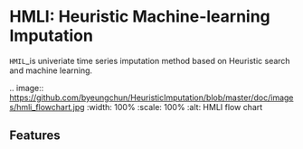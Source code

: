 HMLI: Heuristic Machine-learning Imputation
==============================================

`HMIL`_is univeriate time series imputation method based on Heuristic search and machine learning.

.. image:: https://github.com/byeungchun/HeuristicImputation/blob/master/doc/images/hmli_flowchart.jpg
   :width: 100%
   :scale: 100%
   :alt: HMLI flow chart
     
Features
------------
